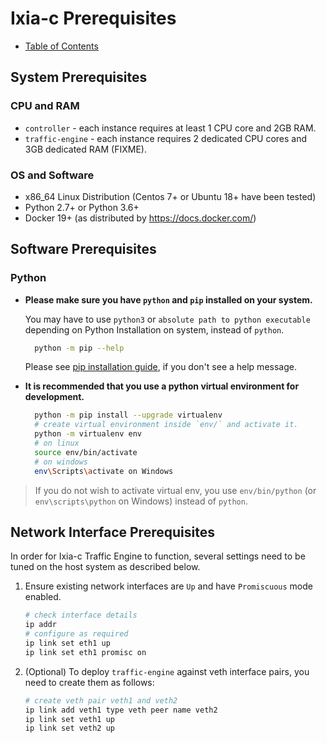 # Ixia-c Prerequisites

* [Table of Contents](readme.md)

## System Prerequisites

### CPU and RAM

- `controller` - each instance requires at least 1 CPU core and 2GB RAM.
- `traffic-engine` - each instance requires 2 dedicated CPU cores and 3GB dedicated RAM (FIXME).

### OS and Software

- x86_64 Linux Distribution (Centos 7+ or Ubuntu 18+ have been tested)
- Python 2.7+ or Python 3.6+
- Docker 19+ (as distributed by https://docs.docker.com/)

## Software Prerequisites

### Python

  - **Please make sure you have `python` and `pip` installed on your system.**

    You may have to use `python3` or `absolute path to python executable` depending on Python Installation on system, instead of `python`.

    ```sh
      python -m pip --help
    ```
    
    Please see [pip installation guide](https://pip.pypa.io/en/stable/installing/), if you don't see a help message.

  - **It is recommended that you use a python virtual environment for development.**

      ```sh
        python -m pip install --upgrade virtualenv
        # create virtual environment inside `env/` and activate it.
        python -m virtualenv env
        # on linux
        source env/bin/activate
        # on windows
        env\Scripts\activate on Windows
    ```

> If you do not wish to activate virtual env, you use `env/bin/python` (or `env\scripts\python` on Windows) instead of `python`.


## Network Interface Prerequisites

In order for Ixia-c Traffic Engine to function, several settings need to be tuned on the host system as described below.

1. Ensure existing network interfaces are `Up` and have `Promiscuous` mode enabled.

   ```sh
   # check interface details
   ip addr
   # configure as required
   ip link set eth1 up
   ip link set eth1 promisc on
   ```

2. (Optional) To deploy `traffic-engine` against veth interface pairs, you need to create them as follows:

   ```sh
   # create veth pair veth1 and veth2
   ip link add veth1 type veth peer name veth2
   ip link set veth1 up
   ip link set veth2 up
   ```

